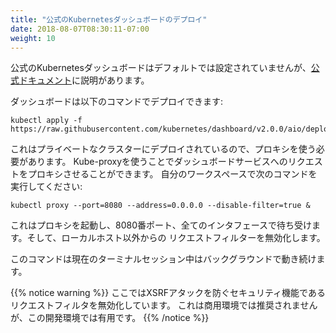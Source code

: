 ```yaml
---
title: "公式のKubernetesダッシュボードのデプロイ"
date: 2018-08-07T08:30:11-07:00
weight: 10
---
```


<!--
The official Kubernetes dashboard is not deployed by default, but there are
instructions in [the official documentation](https://kubernetes.io/docs/tasks/access-application-cluster/web-ui-dashboard/)
-->
公式のKubernetesダッシュボードはデフォルトでは設定されていませんが、[公式ドキュメント](https://kubernetes.io/docs/tasks/access-application-cluster/web-ui-dashboard/)に説明があります。

<!--
We can deploy the dashboard with the following command:

```bash
export DASHBOARD_VERSION="v2.0.0"

kubectl apply -f https://raw.githubusercontent.com/kubernetes/dashboard/${DASHBOARD_VERSION}/aio/deploy/recommended.yaml
```
-->
ダッシュボードは以下のコマンドでデプロイできます:
```
kubectl apply -f https://raw.githubusercontent.com/kubernetes/dashboard/v2.0.0/aio/deploy/recommended.yaml
```

<!--
Since this is deployed to our private cluster, we need to access it via a proxy.
`kube-proxy` is available to proxy our requests to the dashboard service.  In your
workspace, run the following command:

```bash
kubectl proxy --port=8080 --address=0.0.0.0 --disable-filter=true &
```
-->
これはプライベートなクラスターにデプロイされているので、プロキシを使う必要があります。
Kube-proxyを使うことでダッシュボードサービスへのリクエストをプロキシさせることができます。
自分のワークスペースで次のコマンドを実行してください:
```
kubectl proxy --port=8080 --address=0.0.0.0 --disable-filter=true &
```

<!--
This will start the proxy, listen on port 8080, listen on all interfaces, and
will disable the filtering of non-localhost requests.
-->
これはプロキシを起動し、8080番ポート、全てのインタフェースで待ち受けます。そして、ローカルホスト以外からの
リクエストフィルターを無効化します。

<!--
This command will continue to run in the background of the current terminal's session.
-->
このコマンドは現在のターミナルセッション中はバックグラウンドで動き続けます。

<!--
{{% notice warning %}}
We are disabling request filtering, a security feature that guards against XSRF attacks.
This isn't recommended for a production environment, but is useful for our dev environment.
{{% /notice %}}
-->
{{% notice warning %}}
ここではXSRFアタックを防ぐセキュリティ機能であるリクエストフィルタを無効化しています。
これは商用環境では推奨されませんが、この開発環境では有用です。
{{% /notice %}}
